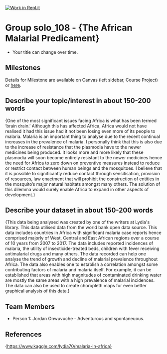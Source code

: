 [![Work in Repl.it](https://classroom.github.com/assets/work-in-replit-14baed9a392b3a25080506f3b7b6d57f295ec2978f6f33ec97e36a161684cbe9.svg)](https://classroom.github.com/online_ide?assignment_repo_id=368250&assignment_repo_type=GroupAssignmentRepo)
# Group solo_108 - {The African Malarial Predicament}

- Your title can change over time.

## Milestones

Details for Milestone are available on Canvas (left sidebar, Course Project) or [here](https://firas.moosvi.com/courses/data301/project/milestone01.html).

## Describe your topic/interest in about 150-200 words

{One of the most significant issues facing Africa is what has been termed ‘brain drain.’ Although this has affected Africa, Africa would not have realised it had this issue had it not been losing even more of its people to malaria. Malaria is an important thing to analyse due to the recent continual increases in the prevalence of malaria. I personally think that this is also due to the increase of resistance that the plasmodia have to the newer medicines being produced. It looks more and more likely that these plasmodia will soon become entirely resistant to the newer medicines hence the need for Africa to zero down on preventive measures instead to reduce or restrict contact between human beings and the mosquitoes. I believe that it is possible to significantly reduce contact through sensitisation, provision of resources, law enactment that will prohibit the construction of entities in the mosquito’s major natural habitats amongst many others. The solution of this dilemma would surely enable Africa to expand in other aspects of development.}

## Describe your dataset in about 150-200 words

{This data being analysed was created by one of the writers at Lydia's library. This data utilised data from the world bank open data source. This data includes countries in Africa with significant malaria case reports hence comprised majorly of West, Central and East African regions over a course of 10 years from 2007 to 2017. The data includes reported incidences of malaria, the utility of insecticide-treated beds, children with fever receiving antimalarial drugs and many others. The data recorded can help one analyse the trend of growth and decline of malarial prevalence throughout Africa. The data also enables one to establish a correlation amongst some contributing factors of malaria and malaria itself. For example, it can be established that areas with high magnitudes of contaminated drinking water are mostly the same areas with a high prevalence of malarial incidences. The data can also be used to create choropleth maps for even better graphical analysis of this data.}

## Team Members

- Person 1: Jordan Onwuvuche - Adventurous and spontaneuous.

## References

{https://www.kaggle.com/lydia70/malaria-in-africa}

